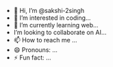 - 👋 Hi, I’m @sakshi-2singh
- 👀 I’m interested in coding...
- 🌱 I’m currently learning web...
-  I’m looking to collaborate on AI...
- 📫 How to reach me ...
- 😄 Pronouns: ...
- ⚡ Fun fact: ...

<!---
sakshi-2singh/sakshi-2singh is a ✨ special ✨ repository because its `README.md` (this file) appears on your GitHub profile.
You can click the Preview link to take a look at your changes.
--->
